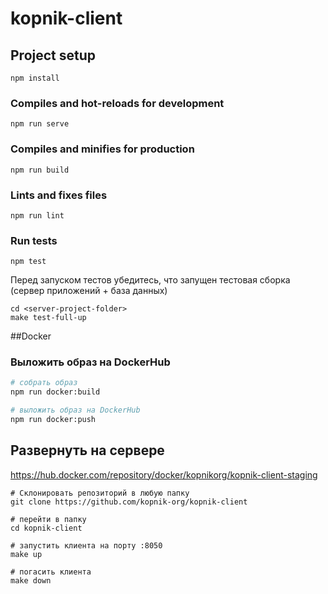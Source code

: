 # kopnik-client

## Project setup
```
npm install
```

### Compiles and hot-reloads for development
```
npm run serve
```

### Compiles and minifies for production
```
npm run build
```

### Lints and fixes files
```
npm run lint
```

### Run tests

```
npm test
```

Перед запуском тестов убедитесь, что запущен тестовая сборка (сервер приложений + база данных)

```
cd <server-project-folder>
make test-full-up
```


##Docker

### Выложить образ на DockerHub

```bash
# собрать образ
npm run docker:build

# выложить образ на DockerHub
npm run docker:push
```

## Развернуть на сервере

https://hub.docker.com/repository/docker/kopnikorg/kopnik-client-staging

```
# Склонировать репозиторий в любую папку 
git clone https://github.com/kopnik-org/kopnik-client

# перейти в папку 
cd kopnik-client

# запустить клиента на порту :8050
make up

# погасить клиента
make down
``` 
